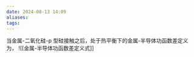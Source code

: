 ```yaml
---
date: 2024-08-13 14:09
aliases: 
tags: 
---
```

当金属-二氧化硅-p 型硅接触之后，处于热平衡下的金属-半导体功函数差定义为，
![[金属-半导体功函数差定义式]]
